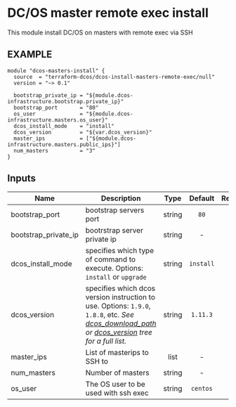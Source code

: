 DC/OS master remote exec install
============
This module install DC/OS on masters with remote exec via SSH

EXAMPLE
-------

```hcl
module "dcos-masters-install" {
  source  = "terraform-dcos/dcos-install-masters-remote-exec/null"
  version = "~> 0.1"

  bootstrap_private_ip = "${module.dcos-infrastructure.bootstrap.private_ip}"
  bootstrap_port       = "80"
  os_user              = "${module.dcos-infrastructure.masters.os_user}"
  dcos_install_mode    = "install"
  dcos_version         = "${var.dcos_version}"
  master_ips           = ["${module.dcos-infrastructure.masters.public_ips}"]
  num_masters          = "3"
}
```


## Inputs

| Name | Description | Type | Default | Required |
|------|-------------|:----:|:-----:|:-----:|
| bootstrap_port | bootstrap servers port | string | `80` | no |
| bootstrap_private_ip | bootrstrap server private ip | string | - | yes |
| dcos_install_mode | specifies which type of command to execute. Options: `install` or `upgrade` | string | `install` | no |
| dcos_version | specifies which dcos version instruction to use. Options: `1.9.0`, `1.8.8`, etc. _See [dcos_download_path](https://github.com/dcos/tf_dcos_core/blob/master/download-variables.tf) or [dcos_version](https://github.com/dcos/tf_dcos_core/tree/master/dcos-versions) tree for a full list._ | string | `1.11.3` | no |
| master_ips | List of masterips to SSH to | list | - | yes |
| num_masters | Number of masters | string | - | yes |
| os_user | The OS user to be used with ssh exec | string | `centos` | no |


